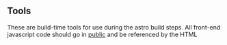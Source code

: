 ## Tools

These are build-time tools for use during the astro build steps. All front-end javascript code should go in [public](../../public/js) and be referenced by the HTML
